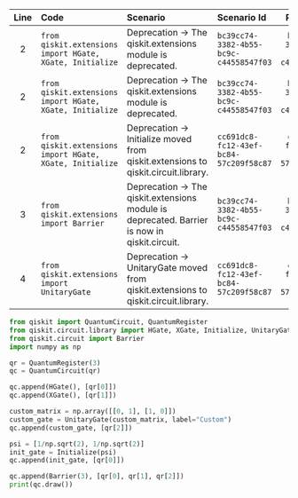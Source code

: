| Line | Code | Scenario | Scenario Id | Reference | Artifact | Refactoring |
| :--: | :--- | :------- | :--------- | :-------: | :------- | :---------- |
| 2 | `from qiskit.extensions import HGate, XGate, Initialize` | Deprecation -> The qiskit.extensions module is deprecated. | `bc39cc74-3382-4b55-bc9c-c44558547f03` | `bc39cc74-3382-4b55-bc9c-c44558547f03` | `HGate` | `from qiskit.circuit.library import HGate` |
| 2 | `from qiskit.extensions import HGate, XGate, Initialize` | Deprecation -> The qiskit.extensions module is deprecated. | `bc39cc74-3382-4b55-bc9c-c44558547f03` | `bc39cc74-3382-4b55-bc9c-c44558547f03` | `XGate` | `from qiskit.circuit.library import XGate` |
| 2 | `from qiskit.extensions import HGate, XGate, Initialize` | Deprecation -> Initialize moved from qiskit.extensions to qiskit.circuit.library. | `cc691dc8-fc12-43ef-bc84-57c209f58c87` | `cc691dc8-fc12-43ef-bc84-57c209f58c87` | `Initialize` | `from qiskit.circuit.library import Initialize` |
| 3 | `from qiskit.extensions import Barrier` | Deprecation -> The qiskit.extensions module is deprecated. Barrier is now in qiskit.circuit. | `bc39cc74-3382-4b55-bc9c-c44558547f03` | `bc39cc74-3382-4b55-bc9c-c44558547f03` | `Barrier` | `from qiskit.circuit import Barrier` |
| 4 | `from qiskit.extensions import UnitaryGate` | Deprecation -> UnitaryGate moved from qiskit.extensions to qiskit.circuit.library. | `cc691dc8-fc12-43ef-bc84-57c209f58c87` | `cc691dc8-fc12-43ef-bc84-57c209f58c87` | `UnitaryGate` | `from qiskit.circuit.library import UnitaryGate` |


```python
from qiskit import QuantumCircuit, QuantumRegister
from qiskit.circuit.library import HGate, XGate, Initialize, UnitaryGate
from qiskit.circuit import Barrier
import numpy as np

qr = QuantumRegister(3)
qc = QuantumCircuit(qr)

qc.append(HGate(), [qr[0]])
qc.append(XGate(), [qr[1]])

custom_matrix = np.array([[0, 1], [1, 0]])
custom_gate = UnitaryGate(custom_matrix, label="Custom")
qc.append(custom_gate, [qr[2]])

psi = [1/np.sqrt(2), 1/np.sqrt(2)]
init_gate = Initialize(psi)
qc.append(init_gate, [qr[0]])

qc.append(Barrier(3), [qr[0], qr[1], qr[2]])
print(qc.draw())
```